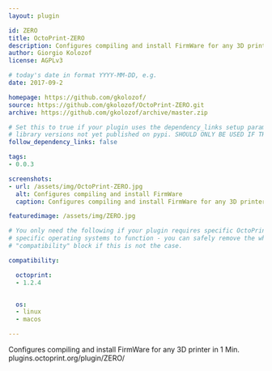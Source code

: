 ```yaml
---
layout: plugin

id: ZERO
title: OctoPrint-ZERO
description: Configures compiling and install FirmWare for any 3D printer in 1 Min.
author: Giorgio Kolozof
license: AGPLv3

# today's date in format YYYY-MM-DD, e.g.
date: 2017-09-2

homepage: https://github.com/gkolozof/
source: https://github.com/gkolozof/OctoPrint-ZERO.git
archive: https://github.com/gkolozof/archive/master.zip

# Set this to true if your plugin uses the dependency_links setup parameter to include
# library versions not yet published on pypi. SHOULD ONLY BE USED IF THERE IS NO OTHER OPTION!
follow_dependency_links: false

tags:
- 0.0.3 

screenshots:
- url: /assets/img/OctoPrint-ZERO.jpg
  alt: Configures compiling and install FirmWare
  caption: Configures compiling and install FirmWare for any 3D printer in 1 Min.

featuredimage: /assets/img/ZERO.jpg

# You only need the following if your plugin requires specific OctoPrint versions or
# specific operating systems to function - you can safely remove the whole
# "compatibility" block if this is not the case.

compatibility:

  octoprint:
  - 1.2.4


  os:
  - linux
  - macos

---
```


Configures compiling and install FirmWare for any 3D printer in 1 Min.
plugins.octoprint.org/plugin/ZERO/
